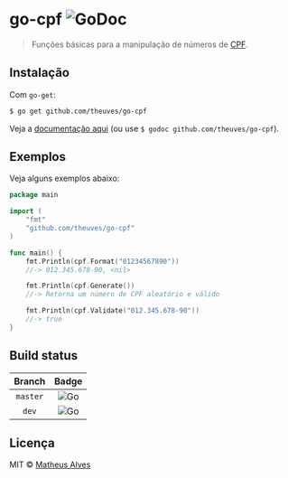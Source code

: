 # go-cpf ![GoDoc](https://godoc.org/github.com/theuves/go-cpf?status.svg)

> Funções básicas para a manipulação de números de [CPF](https://pt.wikipedia.org/wiki/Cadastro_de_pessoas_f%C3%ADsicas).

## Instalação

Com `go-get`:

```bash
$ go get github.com/theuves/go-cpf
```

Veja a [documentação aqui](https://godoc.org/github.com/theuves/go-cpf) (ou use `$ godoc github.com/theuves/go-cpf`).

## Exemplos

Veja alguns exemplos abaixo:

```go
package main

import (
    "fmt"
    "github.com/theuves/go-cpf"
)

func main() {
    fmt.Println(cpf.Format("01234567890"))
    //-> 012.345.678-90, <nil>

    fmt.Println(cpf.Generate())
    //-> Retorna um número de CPF aleatório e válido

    fmt.Println(cpf.Validate("012.345.678-90"))
    //-> true
}
```

## Build status

| Branch | Badge |
|:---:|:---:|
| `master` | ![Go](https://github.com/theuves/go-cpf/workflows/Go/badge.svg?branch=master) |
| `dev` | ![Go](https://github.com/theuves/go-cpf/workflows/Go/badge.svg?branch=dev) |

## Licença

MIT &copy; [Matheus Alves](https://github.com/theuves)
